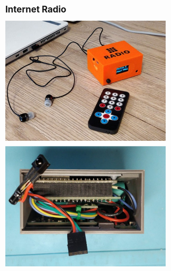 # Internet Radio

![Finished in case](https://github.com/geoavia/Internet-Radio/blob/master/photos/design2.jpg)

![Insides](https://github.com/geoavia/Internet-Radio/blob/master/photos/inside2.jpg)

